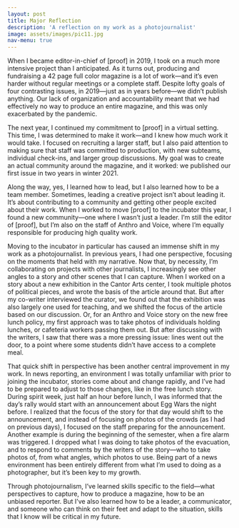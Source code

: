 ```yaml
---
layout: post
title: Major Reflection
description: 'A reflection on my work as a photojournalist'
image: assets/images/pic11.jpg
nav-menu: true
---
```


When I became editor-in-chief of [proof] in 2019, I took on a much more intensive project than I anticipated. As it turns out, producing and fundraising a 42 page full color magazine is a lot of work—and it’s even harder without regular meetings or a complete staff. Despite lofty goals of four contrasting issues, in 2019—just as in years before—we didn’t publish anything. Our lack of organization and accountability meant that we had effectively no way to produce an entire magazine, and this was only exacerbated by the pandemic.

The next year, I continued my commitment to [proof] in a virtual setting. This time, I was determined to make it work—and I knew how much work it would take. I focused on recruiting a larger staff, but I also paid attention to making sure that staff was committed to production, with new subteams, individual check-ins, and larger group discussions. My goal was to create an actual community around the magazine, and it worked: we published our first issue in two years in winter 2021.

Along the way, yes, I learned how to lead, but I also learned how to be a team member. Sometimes, leading a creative project isn’t about leading it. It’s about contributing to a community and getting other people excited about their work. When I worked to move [proof] to the incubator this year, I found a new community—one where I wasn’t just a leader. I’m still the editor of [proof], but I’m also on the staff of Anthro and Voice, where I’m equally responsible for producing high quality work.

Moving to the incubator in particular has caused an immense shift in my work as a photojournalist. In previous years, I had one perspective, focusing on the moments that held with my narrative. Now that, by necessity, I’m collaborating on projects with other journalists, I increasingly see other angles to a story and other scenes that I can capture. When I worked on a story about a new exhibition in the Cantor Arts center, I took multiple photos of political pieces, and wrote the basis of the article around that. But after my co-writer interviewed the curator, we found out that the exhibition was also largely one used for teaching, and we shifted the focus of the article based on our discussion. Or, for an Anthro and Voice story on the new free lunch policy, my first approach was to take photos of individuals holding lunches, or cafeteria workers passing them out. But after discussing with the writers, I saw that there was a more pressing issue: lines went out the door, to a point where some students didn’t have access to a complete meal.

That quick shift in perspective has been another central improvement in my work. In news reporting, an environment I was totally unfamiliar with prior to joining the incubator, stories come about and change rapidly, and I’ve had to be prepared to adjust to those changes, like in the free lunch story. During spirit week, just half an hour before lunch, I was informed that the day’s rally would start with an announcement about Egg Wars the night before. I realized that the focus of the story for that day would shift to the announcement, and instead of focusing on photos of the crowds (as I had on previous days), I focused on the staff preparing for the announcement. Another example is during the beginning of the semester, when a fire alarm was triggered. I dropped what I was doing to take photos of the evacuation, and to respond to comments by the writers of the story—who to take photos of, from what angles, which photos to use. Being part of a news environment has been entirely different from what I’m used to doing as a photographer, but it’s been key to my growth.

Through photojournalism, I’ve learned skills specific to the field—what perspectives to capture, how to produce a magazine, how to be an unbiased reporter. But I’ve also learned how to be a leader, a communicator, and someone who can think on their feet and adapt to the situation, skills that I know will be critical in my future.